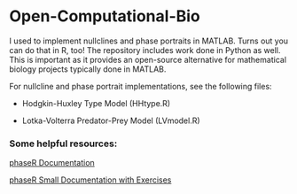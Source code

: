 # Open-Computational-Bio

I used to implement nullclines and phase portraits in MATLAB. Turns out you can do that in R, too! The repository includes work done in Python as well. This is important as it provides an open-source alternative for mathematical biology projects typically done in MATLAB.

For nullcline and phase portrait implementations, see the following files:

* Hodgkin-Huxley Type Model (HHtype.R)

* Lotka-Volterra Predator-Prey Model (LVmodel.R)

### Some helpful resources:

[phaseR Documentation](https://cran.r-project.org/web/packages/phaseR/phaseR.pdf)

[phaseR Small Documentation with Exercises](https://cran.r-project.org/web/packages/phaseR/vignettes/my-vignette.html)
